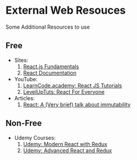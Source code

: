 # External Web Resouces

Some Additional Resources to use

## Free

- Sites:
  1. [React.js Fundamentals][site 1]
  2. [React Documentation][site 2]
- YouTube:
  1. [LearnCode.academy: React JS Tutorials][YouTube 1]
  2. [LevelUpTuts: React For Everyone][YouTube 2]
- Articles:
  1. [React: A (Very brief) talk about immutability][article 1]

## Non-Free

- Udemy Courses:
  1. [Udemy: Modern React with Redux][udemy 1]
  1. [Udemy: Advanced React and Redux][udemy 2]

[site 1]: http://courses.reactjsprogram.com/courses/reactjsfundamental
[site 2]: https://facebook.github.io/react/docs/getting-started.html

[YouTube 1]: https://www.youtube.com/playlist?list=PLoYCgNOIyGABj2GQSlDRjgvXtqfDxKm5b
[YouTube 2]: https://www.youtube.com/playlist?list=PLLnpHn493BHFfs3Uj5tvx17mXk4B4ws4p

[article 1]: https://medium.com/pro-react/a-brief-talk-about-immutability-and-react-s-helpers-70919ab8ae7c#.heo4ruds4

[udemy 1]: https://www.udemy.com/react-redux/
[udemy 2]: https://www.udemy.com/react-redux-tutorial/
